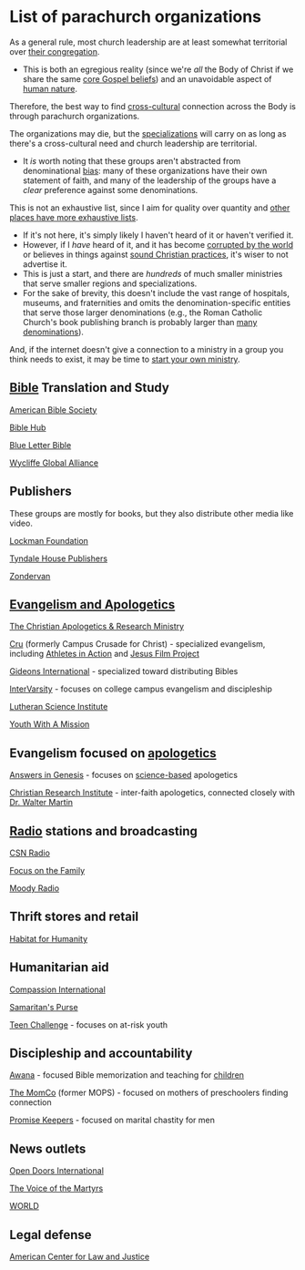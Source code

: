 
# List of parachurch organizations

As a general rule, most church leadership are at least somewhat territorial over [their congregation](mgmt-church.md).

- This is both an egregious reality (since we're *all* the Body of Christ if we share the same [core Gospel beliefs](jesus-gospel.md)) and an unavoidable aspect of [human nature](humanity.md).

Therefore, the best way to find [cross-cultural](people-culture.md) connection across the Body is through parachurch organizations.

The organizations may die, but the [specializations](jobs-specialization.md) will carry on as long as there's a cross-cultural need and church leadership are territorial.

- It *is* worth noting that these groups aren't abstracted from denominational [bias](mind-bias.md): many of these organizations have their own statement of faith, and many of the leadership of the groups have a *clear* preference against some denominations.

This is not an exhaustive list, since I aim for quality over quantity and [other places have more exhaustive lists](https://en.wikipedia.org/wiki/List_of_parachurch_organizations).

- If it's not here, it's simply likely I haven't heard of it or haven't verified it.
- However, if I *have* heard of it, and it has become [corrupted by the world](church-west.md) or believes in things against [sound Christian practices](spiritual-exercises.md), it's wiser to not advertise it.
- This is just a start, and there are *hundreds* of much smaller ministries that serve smaller regions and specializations.
- For the sake of brevity, this doesn't include the vast range of hospitals, museums, and fraternities and omits the denomination-specific entities that serve those larger denominations (e.g., the Roman Catholic Church's book publishing branch is probably larger than [many denominations](history-church.md)).

And, if the internet doesn't give a connection to a ministry in a group you think needs to exist, it may be time to [start your own ministry](mgmt-church.md).

## [Bible](bible.md) Translation and Study

[American Bible Society](https://www.americanbible.org/)

[Bible Hub](https://biblehub.com/)

[Blue Letter Bible](https://www.blueletterbible.org/)

[Wycliffe Global Alliance](https://www.wycliffe.net/)

## Publishers

These groups are mostly for books, but they also distribute other media like video.

[Lockman Foundation](https://www.lockman.org/)

[Tyndale House Publishers](https://www.tyndale.com/)

[Zondervan](https://www.zondervan.com/)

## [Evangelism and Apologetics](evangelism.md)

[The Christian Apologetics & Research Ministry](https://carm.org/)

[Cru](https://www.cru.org/) (formerly Campus Crusade for Christ) - specialized evangelism, including [Athletes in Action](https://athletesinaction.org/) and [Jesus Film Project](https://www.jesusfilm.org/)

[Gideons International](https://gideons.org/) - specialized toward distributing Bibles

[InterVarsity](https://intervarsity.org/) - focuses on college campus evangelism and discipleship

[Lutheran Science Institute](https://www.lutheranscience.org/default.asp)

[Youth With A Mission](https://ywam.org/)

## Evangelism focused on [apologetics](evangelism-apologetics.md)

[Answers in Genesis](https://answersingenesis.org/) - focuses on [science-based](science.md) apologetics

[Christian Research Institute](https://www.equip.org/) - inter-faith apologetics, connected closely with [Dr. Walter Martin](https://waltermartin.com/)

## [Radio](engineering-radio.md) stations and broadcasting

[CSN Radio](https://csnradio.com/)

[Focus on the Family](https://www.focusonthefamily.com/)

[Moody Radio](https://www.moodyradio.org/)

## Thrift stores and retail

[Habitat for Humanity](https://www.habitat.org/)

## Humanitarian aid

[Compassion International](https://www.compassion.com/)

[Samaritan's Purse](https://samaritanspurse.org/)

[Teen Challenge](https://globaltc.org/) - focuses on at-risk youth

## Discipleship and accountability

[Awana](https://www.awana.org/) - focused Bible memorization and teaching for [children](people-family.md)

[The MomCo](https://www.themom.co/home) (former MOPS) - focused on mothers of preschoolers finding connection

[Promise Keepers](https://promisekeepers.org/) - focused on marital chastity for men

## News outlets

[Open Doors International](https://www.opendoors.org/en-US/)

[The Voice of the Martyrs](https://www.persecution.com/)

[WORLD](https://wng.org/)

## Legal defense

[American Center for Law and Justice](https://aclj.org/)
